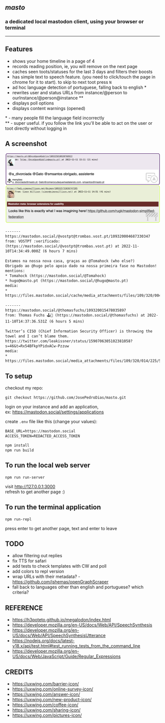 ## _masto_
### a dedicated local mastodon client, using your browser or terminal

----

## Features

- shows your home timeline in a page of 4
- records reading position, ie, you will remove on the next page
- caches seen toots/statuses for the last 3 days and filters their boosts
- has simple text to speech feature. (you need to click/touch the page in chrome for it to start). to skip to next toot press `N`
- ad hoc language detection of portuguese, falling back to english \*
- rewrites user and status URLs from instance/@person to ourInstance/@person@instance \*\*
- displays poll options
- displays content warnings (opened)

\* - many people fill the language field incorrectly  
\*\* - super useful. if you follow the link you'll be able to act on the user or toot directly without logging in


## A screenshot

![your local timeline in the browser](./public/server-screenshot.png)

```
-------
https://mastodon.social/@vostpt@trombas.vost.pt/109320004687330347
from: VOSTPT :verificado: (https://mastodon.social/@vostpt@trombas.vost.pt) at 2022-11-10T14:34:49.000Z (6 hours 7 mins)

Estamos na nossa nova casa, graças ao @Tomahock (who else?)
Obrigado ao @hugo pelo apoio dado na nossa primeira fase no Mastodon!
mentions:
* Tomahock (https://mastodon.social/@Tomahock)
* hugo@masto.pt (https://mastodon.social/@hugo@masto.pt)
media:
* https://files.mastodon.social/cache/media_attachments/files/109/320/004/600/372/509/original/308e45ca457ade58.png

-------
https://mastodon.social/@thomasfuchs/109320015478035897
from: Thomas Fuchs 🕹️🔭 (https://mastodon.social/@thomasfuchs) at 2022-11-10T14:37:36.531Z (6 hours 5 mins)

Twitter’s CISO (Chief Information Security Officer) is throwing the towel and I can’t blame them. https://twitter.com/leakissner/status/1590706305102381058?s=46&t=Rx54BFkpYPidxACw-Pzzuw
media:
* https://files.mastodon.social/media_attachments/files/109/320/014/225/578/038/original/ca1734096b484480.jpg

```

## To setup

checkout my repo:  
```
git checkout https://github.com/JosePedroDias/masto.git
```

login on your instance and add an application,  
ex: https://mastodon.social/settings/applications

create `.env` file like this (change your values):

```
BASE_URL=https://mastodon.social
ACCESS_TOKEN=REDACTED_ACCESS_TOKEN
```

```
npm install
npm run build
```


## To run the local web server

```
npm run run-server
```

visit http://127.0.0.1:3000  
refresh to get another page :)

## To run the terminal application

```
npm run-repl
```

press enter to get another page, text and enter to leave


## TODO

- allow filtering out replies
- fix TTS for safari
- add tests to check templates with CW and poll
- add colors to repl version
- wrap URLs with their metadata? - https://github.com/jshemas/openGraphScraper
- fall back to languages other than english and portuguese? which criteria?


## REFERENCE

- https://h3poteto.github.io/megalodon/index.html
- https://developer.mozilla.org/en-US/docs/Web/API/SpeechSynthesis
- https://developer.mozilla.org/en-US/docs/Web/API/SpeechSynthesisUtterance
- https://nodejs.org/docs/latest-v18.x/api/test.html#test_running_tests_from_the_command_line
- https://developer.mozilla.org/en-US/docs/Web/JavaScript/Guide/Regular_Expressions


## CREDITS

- https://uxwing.com/barrier-icon/
- https://uxwing.com/online-survey-icon/
- https://uxwing.com/answer-icon/
- https://uxwing.com/new-product-icon/
- https://uxwing.com/coffee-icon/
- https://uxwing.com/sharing-icon/
- https://uxwing.com/pictures-icon/